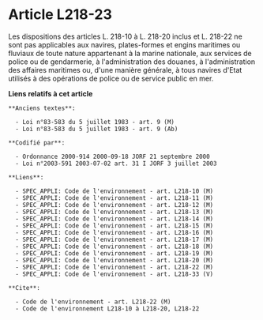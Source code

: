 # Article L218-23

Les dispositions des articles L. 218-10 à L. 218-20 inclus et L. 218-22 ne sont pas applicables aux navires, plates-formes et
engins maritimes ou fluviaux de toute nature appartenant à la marine nationale, aux services de police ou de gendarmerie, à
l'administration des douanes, à l'administration des affaires maritimes ou, d'une manière générale, à tous navires d'Etat
utilisés à des opérations de police ou de service public en mer.

**Liens relatifs à cet article**

	**Anciens textes**:

	  - Loi n°83-583 du 5 juillet 1983 - art. 9 (M)
	  - Loi n°83-583 du 5 juillet 1983 - art. 9 (Ab)

	**Codifié par**:

	  - Ordonnance 2000-914 2000-09-18 JORF 21 septembre 2000
	  - Loi n°2003-591 2003-07-02 art. 31 I JORF 3 juillet 2003

	**Liens**:

	  - SPEC_APPLI: Code de l'environnement - art. L218-10 (M)
	  - SPEC_APPLI: Code de l'environnement - art. L218-11 (M)
	  - SPEC_APPLI: Code de l'environnement - art. L218-12 (M)
	  - SPEC_APPLI: Code de l'environnement - art. L218-13 (M)
	  - SPEC_APPLI: Code de l'environnement - art. L218-14 (M)
	  - SPEC_APPLI: Code de l'environnement - art. L218-15 (M)
	  - SPEC_APPLI: Code de l'environnement - art. L218-16 (M)
	  - SPEC_APPLI: Code de l'environnement - art. L218-17 (M)
	  - SPEC_APPLI: Code de l'environnement - art. L218-18 (M)
	  - SPEC_APPLI: Code de l'environnement - art. L218-19 (M)
	  - SPEC_APPLI: Code de l'environnement - art. L218-20 (M)
	  - SPEC_APPLI: Code de l'environnement - art. L218-22 (M)
	  - SPEC_APPLI: Code de l'environnement - art. L218-33 (V)

	**Cite**:

	  - Code de l'environnement - art. L218-22 (M)
	  - Code de l'environnement L218-10 à L218-20, L218-22
